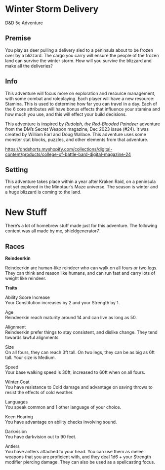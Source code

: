 # Winter Storm Delivery

D&D 5e Adventure

## Premise

You play as deer pulling a delivery sled to a peninsula about to be frozen over by a blizzard. The cargo you carry will ensure the people of the frozen land can survive the winter storm. How will you survive the blizzard and make all the deliveries?

## Info

This adventure will focus more on exploration and resource management, with some combat and roleplaying. Each player will have a new resource: Stamina. This is used to determine how far you can travel in a day. Each of the 6 core attributes will have bonus effects that influence your stamina and how much you use, and this will effect your build decisions.

This adventure is inspired by *Rudolph, the Red-Blooded Paindeer* adventure from the DM’s Secret Weapon magazine, Dec 2023 issue (\#24). It was created by William Earl and Doug Wallace. This adventure uses some monster stat blocks, puzzles, and other elements from that adventure.

<https://dndshorts.myshopify.com/collections/digital-content/products/college-of-battle-bard-digital-magazine-24>

## Setting

This adventure takes place within a year after Kraken Raid, on a peninsula not yet explored in the Minotaur’s Maze universe. The season is winter and a huge blizzard is coming to the land.

# New Stuff

There’s a lot of homebrew stuff made just for this adventure. The following content was all made by me, shieldgenerator7.

## Races

**Reindeerkin**

Reindeerkin are human-like reindeer who can walk on all fours or two legs. They can think and reason like humans, and can run fast and carry lots of weight like reindeer.

**Traits**

Ability Score Increase  
Your Constitution increases by 2 and your Strength by 1.

Age  
Reindeerkin reach maturity around 14 and can live as long as 50.

Alignment  
Reindeerkin prefer things to stay consistent, and dislike change. They tend towards lawful alignments.

Size  
On all fours, they can reach 3ft tall. On two legs, they can be as big as 6ft tall. Your size is Medium.

Speed  
Your base walking speed is 30ft, increased to 60ft when on all fours.

Winter Coat  
You have resistance to Cold damage and advantage on saving throws to resist the effects of cold weather.

Languages  
You speak common and 1 other language of your choice.

Keen Hearing  
You have advantage on ability checks involving sound.

Darkvision  
You have darkvision out to 90 feet.

Antlers  
You have antlers attached to your head. You can use them as melee weapons that you are proficient with, and they deal 1d6 + your Strength modifier piercing damage. They can also be used as a spellcasting focus.
